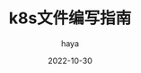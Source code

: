 ---
author: haya
title: k8s文件编写指南
date: 2022-10-30
article: true
timeline: true
category: 其它
tag:
- k8s
---